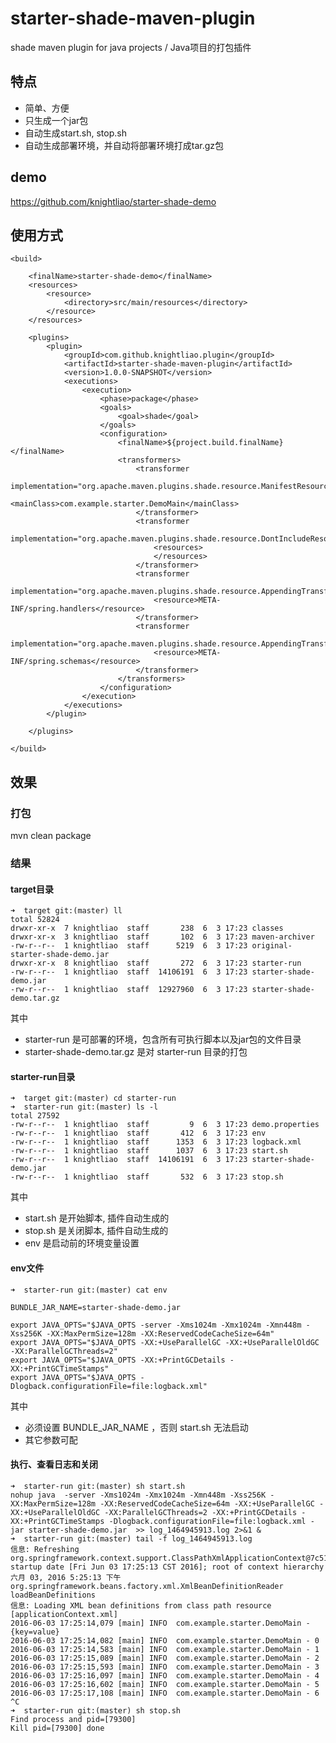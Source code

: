 # starter-shade-maven-plugin

shade maven plugin for java projects / Java项目的打包插件


## 特点

- 简单、方便
- 只生成一个jar包
- 自动生成start.sh, stop.sh
- 自动生成部署环境，并自动将部署环境打成tar.gz包

## demo

https://github.com/knightliao/starter-shade-demo

## 使用方式

    <build>
    
        <finalName>starter-shade-demo</finalName>
        <resources>
            <resource>
                <directory>src/main/resources</directory>
            </resource>
        </resources>

        <plugins>
            <plugin>
                <groupId>com.github.knightliao.plugin</groupId>
                <artifactId>starter-shade-maven-plugin</artifactId>
                <version>1.0.0-SNAPSHOT</version>
                <executions>
                    <execution>
                        <phase>package</phase>
                        <goals>
                            <goal>shade</goal>
                        </goals>
                        <configuration>
                            <finalName>${project.build.finalName}</finalName>
                            <transformers>
                                <transformer
                                        implementation="org.apache.maven.plugins.shade.resource.ManifestResourceTransformer">
                                    <mainClass>com.example.starter.DemoMain</mainClass>
                                </transformer>
                                <transformer
                                        implementation="org.apache.maven.plugins.shade.resource.DontIncludeResourceTransformer">
                                    <resources>
                                    </resources>
                                </transformer>
                                <transformer
                                        implementation="org.apache.maven.plugins.shade.resource.AppendingTransformer">
                                    <resource>META-INF/spring.handlers</resource>
                                </transformer>
                                <transformer
                                        implementation="org.apache.maven.plugins.shade.resource.AppendingTransformer">
                                    <resource>META-INF/spring.schemas</resource>
                                </transformer>
                            </transformers>
                        </configuration>
                    </execution>
                </executions>
            </plugin>

        </plugins>

    </build>

## 效果

### 打包

mvn clean package

### 结果

#### target目录
    
    ➜  target git:(master) ll
    total 52824
    drwxr-xr-x  7 knightliao  staff       238  6  3 17:23 classes
    drwxr-xr-x  3 knightliao  staff       102  6  3 17:23 maven-archiver
    -rw-r--r--  1 knightliao  staff      5219  6  3 17:23 original-starter-shade-demo.jar
    drwxr-xr-x  8 knightliao  staff       272  6  3 17:23 starter-run
    -rw-r--r--  1 knightliao  staff  14106191  6  3 17:23 starter-shade-demo.jar
    -rw-r--r--  1 knightliao  staff  12927960  6  3 17:23 starter-shade-demo.tar.gz

其中

- starter-run 是可部署的环境，包含所有可执行脚本以及jar包的文件目录 
- starter-shade-demo.tar.gz 是对 starter-run 目录的打包

#### starter-run目录

    ➜  target git:(master) cd starter-run
    ➜  starter-run git:(master) ls -l
    total 27592
    -rw-r--r--  1 knightliao  staff         9  6  3 17:23 demo.properties
    -rw-r--r--  1 knightliao  staff       412  6  3 17:23 env
    -rw-r--r--  1 knightliao  staff      1353  6  3 17:23 logback.xml
    -rw-r--r--  1 knightliao  staff      1037  6  3 17:23 start.sh
    -rw-r--r--  1 knightliao  staff  14106191  6  3 17:23 starter-shade-demo.jar
    -rw-r--r--  1 knightliao  staff       532  6  3 17:23 stop.sh

其中

- start.sh 是开始脚本, 插件自动生成的
- stop.sh 是关闭脚本, 插件自动生成的
- env 是启动前的环境变量设置

#### env文件

    ➜  starter-run git:(master) cat env
    
    BUNDLE_JAR_NAME=starter-shade-demo.jar
    
    export JAVA_OPTS="$JAVA_OPTS -server -Xms1024m -Xmx1024m -Xmn448m -Xss256K -XX:MaxPermSize=128m -XX:ReservedCodeCacheSize=64m"
    export JAVA_OPTS="$JAVA_OPTS -XX:+UseParallelGC -XX:+UseParallelOldGC -XX:ParallelGCThreads=2"
    export JAVA_OPTS="$JAVA_OPTS -XX:+PrintGCDetails -XX:+PrintGCTimeStamps"
    export JAVA_OPTS="$JAVA_OPTS -Dlogback.configurationFile=file:logback.xml"

其中

- 必须设置 BUNDLE_JAR_NAME ，否则 start.sh 无法启动
- 其它参数可配

#### 执行、查看日志和关闭

    ➜  starter-run git:(master) sh start.sh
    nohup java  -server -Xms1024m -Xmx1024m -Xmn448m -Xss256K -XX:MaxPermSize=128m -XX:ReservedCodeCacheSize=64m -XX:+UseParallelGC -XX:+UseParallelOldGC -XX:ParallelGCThreads=2 -XX:+PrintGCDetails -XX:+PrintGCTimeStamps -Dlogback.configurationFile=file:logback.xml -jar starter-shade-demo.jar  >> log_1464945913.log 2>&1 &
    ➜  starter-run git:(master) tail -f log_1464945913.log
    信息: Refreshing org.springframework.context.support.ClassPathXmlApplicationContext@7c518f42: startup date [Fri Jun 03 17:25:13 CST 2016]; root of context hierarchy
    六月 03, 2016 5:25:13 下午 org.springframework.beans.factory.xml.XmlBeanDefinitionReader loadBeanDefinitions
    信息: Loading XML bean definitions from class path resource [applicationContext.xml]
    2016-06-03 17:25:14,079 [main] INFO  com.example.starter.DemoMain - {key=value}
    2016-06-03 17:25:14,082 [main] INFO  com.example.starter.DemoMain - 0
    2016-06-03 17:25:14,583 [main] INFO  com.example.starter.DemoMain - 1
    2016-06-03 17:25:15,089 [main] INFO  com.example.starter.DemoMain - 2
    2016-06-03 17:25:15,593 [main] INFO  com.example.starter.DemoMain - 3
    2016-06-03 17:25:16,097 [main] INFO  com.example.starter.DemoMain - 4
    2016-06-03 17:25:16,602 [main] INFO  com.example.starter.DemoMain - 5
    2016-06-03 17:25:17,108 [main] INFO  com.example.starter.DemoMain - 6
    ^C
    ➜  starter-run git:(master) sh stop.sh
    Find process and pid=[79300]
    Kill pid=[79300] done
    
